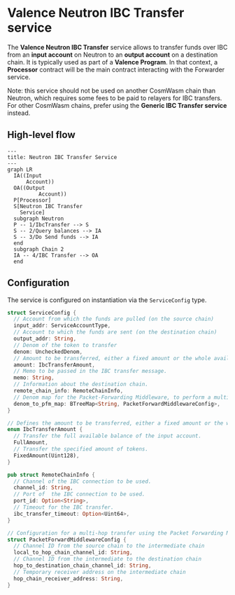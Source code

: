 # Valence Neutron IBC Transfer service

The **Valence Neutron IBC Transfer** service allows to transfer funds over IBC from an **input account** on Neutron to an **output account** on a destination chain. It is typically used as part of a **Valence Program**. In that context, a **Processor** contract will be the main contract interacting with the Forwarder service.

Note: this service should not be used on another CosmWasm chain than Neutron, which requires some fees to be paid to relayers for IBC transfers. For other CosmWasm chains, prefer using the **Generic IBC Transfer service** instead.

## High-level flow

```mermaid
---
title: Neutron IBC Transfer Service
---
graph LR
  IA((Input
      Account))
  OA((Output
		  Account))
  P[Processor]
  S[Neutron IBC Transfer
    Service]
  subgraph Neutron
  P -- 1/IbcTransfer --> S
  S -- 2/Query balances --> IA
  S -- 3/Do Send funds --> IA
  end
  subgraph Chain 2
  IA -- 4/IBC Transfer --> OA
  end
```

## Configuration

The service is configured on instantiation via the `ServiceConfig` type.
```rust
struct ServiceConfig {
  // Account from which the funds are pulled (on the source chain)
  input_addr: ServiceAccountType,
  // Account to which the funds are sent (on the destination chain)
  output_addr: String,
  // Denom of the token to transfer
  denom: UncheckedDenom,
  // Amount to be transferred, either a fixed amount or the whole available balance.
  amount: IbcTransferAmount,
  // Memo to be passed in the IBC transfer message.
  memo: String,
  // Information about the destination chain.
  remote_chain_info: RemoteChainInfo,
  // Denom map for the Packet-Forwarding Middleware, to perform a multi-hop transfer.
  denom_to_pfm_map: BTreeMap<String, PacketForwardMiddlewareConfig>,
}

// Defines the amount to be transferred, either a fixed amount or the whole available balance.
enum IbcTransferAmount {
  // Transfer the full available balance of the input account.
  FullAmount,
  // Transfer the specified amount of tokens.
  FixedAmount(Uint128),
}

pub struct RemoteChainInfo {
  // Channel of the IBC connection to be used.
  channel_id: String,
  // Port of  the IBC connection to be used.
  port_id: Option<String>,
  // Timeout for the IBC transfer.
  ibc_transfer_timeout: Option<Uint64>,
}

// Configuration for a multi-hop transfer using the Packet Forwarding Middleware
struct PacketForwardMiddlewareConfig {
  // Channel ID from the source chain to the intermediate chain
  local_to_hop_chain_channel_id: String,
  // Channel ID from the intermediate to the destination chain
  hop_to_destination_chain_channel_id: String,
  // Temporary receiver address on the intermediate chain
  hop_chain_receiver_address: String,
}
```
